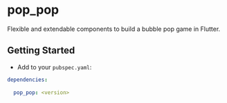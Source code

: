 # pop_pop

Flexible and extendable components to build a bubble pop game in Flutter.

## Getting Started

* Add to your `pubspec.yaml`:
```yaml
dependencies:
  
  pop_pop: <version>
```
